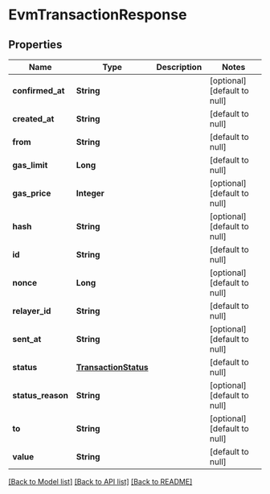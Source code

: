 # EvmTransactionResponse

## Properties

| Name              | Type                                          | Description | Notes                        |
| ----------------- | --------------------------------------------- | ----------- | ---------------------------- |
| **confirmed_at**  | **String**                                    |             | [optional] [default to null] |
| **created_at**    | **String**                                    |             | [default to null]            |
| **from**          | **String**                                    |             | [default to null]            |
| **gas_limit**     | **Long**                                      |             | [default to null]            |
| **gas_price**     | **Integer**                                   |             | [optional] [default to null] |
| **hash**          | **String**                                    |             | [optional] [default to null] |
| **id**            | **String**                                    |             | [default to null]            |
| **nonce**         | **Long**                                      |             | [optional] [default to null] |
| **relayer_id**    | **String**                                    |             | [default to null]            |
| **sent_at**       | **String**                                    |             | [optional] [default to null] |
| **status**        | [**TransactionStatus**](TransactionStatus.md) |             | [default to null]            |
| **status_reason** | **String**                                    |             | [optional] [default to null] |
| **to**            | **String**                                    |             | [optional] [default to null] |
| **value**         | **String**                                    |             | [default to null]            |

[[Back to Model list]](../README.md#documentation-for-models) [[Back to API list]](../README.md#documentation-for-api-endpoints) [[Back to README]](../README.md)
